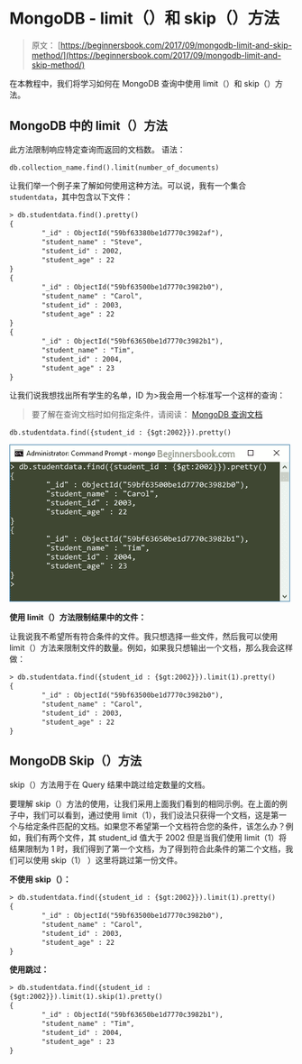 # MongoDB - limit（）和 skip（）方法

> 原文： [https://beginnersbook.com/2017/09/mongodb-limit-and-skip-method/](https://beginnersbook.com/2017/09/mongodb-limit-and-skip-method/)

在本教程中，我们将学习如何在 MongoDB 查询中使用 limit（）和 skip（）方法。

## MongoDB 中的 limit（）方法

此方法限制响应特定查询而返回的文档数。
语法：

```
db.collection_name.find().limit(number_of_documents)
```

让我们举一个例子来了解如何使用这种方法。可以说，我有一个集合`studentdata`，其中包含以下文件：

```
> db.studentdata.find().pretty()
{
        "_id" : ObjectId("59bf63380be1d7770c3982af"),
        "student_name" : "Steve",
        "student_id" : 2002,
        "student_age" : 22
}
{
        "_id" : ObjectId("59bf63500be1d7770c3982b0"),
        "student_name" : "Carol",
        "student_id" : 2003,
        "student_age" : 22
}
{
        "_id" : ObjectId("59bf63650be1d7770c3982b1"),
        "student_name" : "Tim",
        "student_id" : 2004,
        "student_age" : 23
}
```

让我们说我想找出所有学生的名单，ID 为&gt;我会用一个标准写一个这样的查询：

> 要了解在查询文档时如何指定条件，请阅读： [MongoDB 查询文档](https://beginnersbook.com/2017/09/mongodb-query-document-using-find-method/)

```
db.studentdata.find({student_id : {$gt:2002}}).pretty()
```

![MongoDB limit method in Query](img/32fef9988e1185247d3d2880e58c4d48.jpg)

**使用 limit（）方法限制结果中的文件：**

让我说我不希望所有符合条件的文件。我只想选择一些文件，然后我可以使用 limit（）方法来限制文件的数量。例如，如果我只想输出一个文档，那么我会这样做：

```
> db.studentdata.find({student_id : {$gt:2002}}).limit(1).pretty()
{
        "_id" : ObjectId("59bf63500be1d7770c3982b0"),
        "student_name" : "Carol",
        "student_id" : 2003,
        "student_age" : 22
}
```

## MongoDB Skip（）方法

skip（）方法用于在 Query 结果中跳过给定数量的文档。

要理解 skip（）方法的使用，让我们采用上面我们看到的相同示例。在上面的例子中，我们可以看到，通过使用 limit（1），我们设法只获得一个文档，这是第一个与给定条件匹配的文档。如果您不希望第一个文档符合您的条件，该怎么办？例如，我们有两个文件，其 student_id 值大于 2002 但是当我们使用 limit（1）将结果限制为 1 时，我们得到了第一个文档，为了得到符合此条件的第二个文档，我们可以使用 skip（1） ）这里将跳过第一份文件。

**不使用 skip（）：**

```
> db.studentdata.find({student_id : {$gt:2002}}).limit(1).pretty()
{
        "_id" : ObjectId("59bf63500be1d7770c3982b0"),
        "student_name" : "Carol",
        "student_id" : 2003,
        "student_age" : 22
}
```

**使用跳过：**

```
> db.studentdata.find({student_id : {$gt:2002}}).limit(1).skip(1).pretty()
{
        "_id" : ObjectId("59bf63650be1d7770c3982b1"),
        "student_name" : "Tim",
        "student_id" : 2004,
        "student_age" : 23
}
```